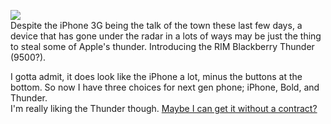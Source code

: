 [![](http://bp3.blogger.com/_kfv2ADnjgQg/SE6Q-SXe35I/AAAAAAAABKQ/VAZjif8YbXk/s400/thunderbig1.jpg)](http://bp3.blogger.com/_kfv2ADnjgQg/SE6Q-SXe35I/AAAAAAAABKQ/VAZjif8YbXk/s1600-h/thunderbig1.jpg)  
Despite the iPhone 3G being the talk of the town these last few days, a device that has gone under the radar in a lots of ways may be just the thing to steal some of Apple's thunder. Introducing the RIM Blackberry Thunder (9500?).  
  
I gotta admit, it does look like the iPhone a lot, minus the buttons at the bottom. So now I have three choices for next gen phone; iPhone, Bold, and Thunder.   
I'm really liking the Thunder though. [Maybe I can get it without a contract?](http://feeds.gawker.com/~r/gizmodo/full/~3/308728815/att-memo-to-retail-managers-shows-iphone-3g-policy)